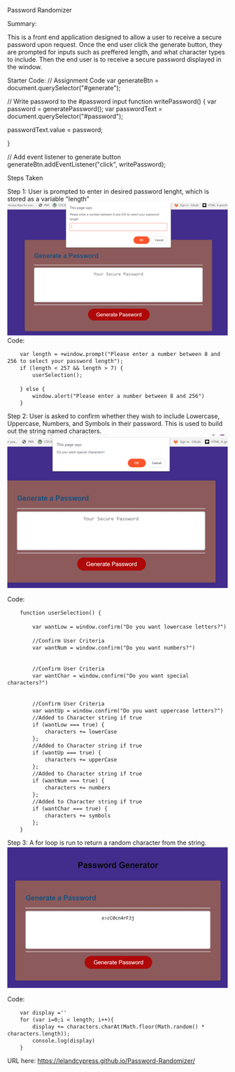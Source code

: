 Password Randomizer

Summary:

This is a front end application designed to allow a user to receive a secure password upon request. Once the end user click the generate button, they are prompted for inputs such as preffered length, and what character types to include. Then the end user is to receive a secure password displayed in the window.


Starter Code:
// Assignment Code
var generateBtn = document.querySelector("#generate");

// Write password to the #password input
function writePassword() {
  var password = generatePassword();
  var passwordText = document.querySelector("#password");

  passwordText.value = password;

}

// Add event listener to generate button
generateBtn.addEventListener("click", writePassword);

Steps Taken

Step 1: User is prompted to enter in desired password lenght, which is stored as a variable "length"
![User_Input](Assets\README_IMG\User_Input.PNG)      
Code:
        
        
        
        var length = +window.prompt("Please enter a number between 8 and 256 to select your password length");
        if (length < 257 && length > 7) {
            userSelection();

        } else {
            window.alert("Please enter a number between 8 and 256")
        }



Step 2: User is asked to confirm whether they wish to include Lowercase, Uppercase, Numbers, and Symbols in their password. This is used to build out the string named characters.
![User Selection](Assets/README_IMG/Selection.PNG)

Code:
        
        function userSelection() {

            var wantLow = window.confirm("Do you want lowercase letters?")

            //Confirm User Criteria 
            var wantNum = window.confirm("Do you want numbers?")


            //Confirm User Criteria 
            var wantChar = window.confirm("Do you want special characters?")


            //Confirm User Criteria 
            var wantUp = window.confirm("Do you want uppercase letters?")
            //Added to Character string if true
            if (wantLow === true) {
                characters += lowerCase
            };
            //Added to Character string if true
            if (wantUp === true) {
                characters += upperCase
            };
            //Added to Character string if true
            if (wantNum === true) {
                characters += numbers
            };
            //Added to Character string if true
            if (wantChar === true) {
                characters += symbols
            };
        }
Step 3: A for loop is run to return a random character from the string.
![Output](Assets/README_IMG/output.PNG)

Code:

        var display =''
        for (var i=0;i < length; i++){   
            display += characters.charAt(Math.floor(Math.random() * characters.length));
            console.log(display) 
        }



URL here: https://lelandcypress.github.io/Password-Randomizer/